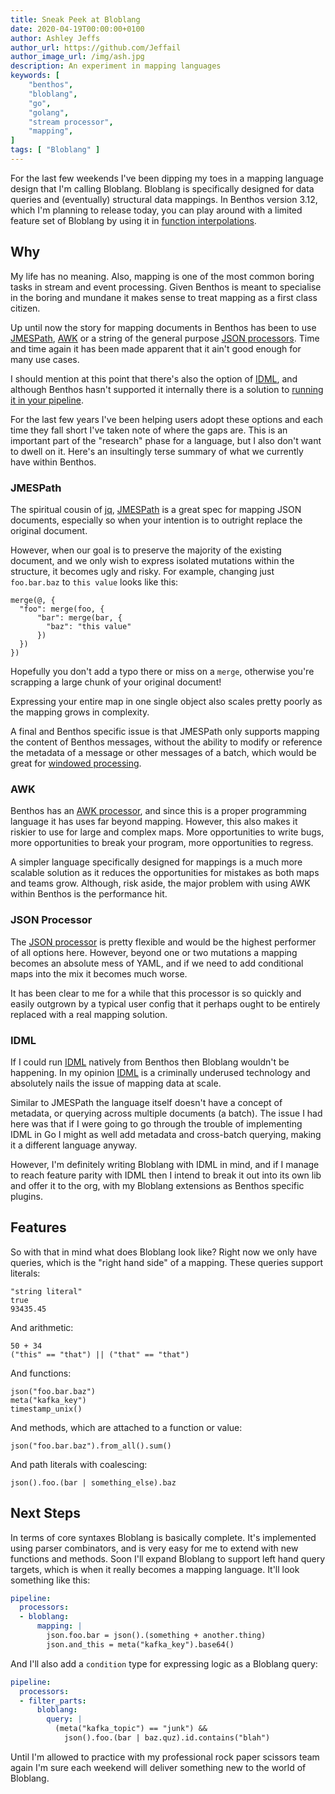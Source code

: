 ```yaml
---
title: Sneak Peek at Bloblang
date: 2020-04-19T00:00:00+0100
author: Ashley Jeffs
author_url: https://github.com/Jeffail
author_image_url: /img/ash.jpg
description: An experiment in mapping languages
keywords: [
    "benthos",
    "bloblang",
    "go",
    "golang",
    "stream processor",
    "mapping",
]
tags: [ "Bloblang" ]
---
```


For the last few weekends I've been dipping my toes in a mapping language design that I'm calling Bloblang. Bloblang is specifically designed for data queries and (eventually) structural data mappings. In Benthos version 3.12, which I'm planning to release today, you can play around with a limited feature set of Bloblang by using it in [function interpolations][function-interpolations].

<!--truncate-->

## Why

My life has no meaning. Also, mapping is one of the most common boring tasks in stream and event processing. Given Benthos is meant to specialise in the boring and mundane it makes sense to treat mapping as a first class citizen.

Up until now the story for mapping documents in Benthos has been to use [JMESPath][processor.jmespath], [AWK][processor.awk] or a string of the general purpose [JSON processors][processor.json]. Time and time again it has been made apparent that it ain't good enough for many use cases.

I should mention at this point that there's also the option of [IDML][idml], and although Benthos hasn't supported it internally there is a solution to [running it in your pipeline][idml-example].

For the last few years I've been helping users adopt these options and each time they fall short I've taken note of where the gaps are. This is an important part of the "research" phase for a language, but I also don't want to dwell on it. Here's an insultingly terse summary of what we currently have within Benthos.

### JMESPath

The spiritual cousin of [jq][jq], [JMESPath][jmespath] is a great spec for mapping JSON documents, especially so when your intention is to outright replace the original document.

However, when our goal is to preserve the majority of the existing document, and we only wish to express isolated mutations within the structure, it becomes ugly and risky. For example, changing just `foo.bar.baz` to `this value` looks like this:

```
merge(@, {
  "foo": merge(foo, {
	  "bar": merge(bar, {
	    "baz": "this value"
	  })
  })
})
```

Hopefully you don't add a typo there or miss on a `merge`, otherwise you're scrapping a large chunk of your original document!

Expressing your entire map in one single object also scales pretty poorly as the mapping grows in complexity.

A final and Benthos specific issue is that JMESPath only supports mapping the content of Benthos messages, without the ability to modify or reference the metadata of a message or other messages of a batch, which would be great for [windowed processing][windowed-processing].

### AWK

Benthos has an [AWK processor][processor.awk], and since this is a proper programming language it has uses far beyond mapping. However, this also makes it riskier to use for large and complex maps. More opportunities to write bugs, more opportunities to break your program, more opportunities to regress.

A simpler language specifically designed for mappings is a much more scalable solution as it reduces the opportunities for mistakes as both maps and teams grow. Although, risk aside, the major problem with using AWK within Benthos is the performance hit.

### JSON Processor

The [JSON processor][processor.json] is pretty flexible and would be the highest performer of all options here. However, beyond one or two mutations a mapping becomes an absolute mess of YAML, and if we need to add conditional maps into the mix it becomes much worse.

It has been clear to me for a while that this processor is so quickly and easily outgrown by a typical user config that it perhaps ought to be entirely replaced with a real mapping solution.

### IDML

If I could run [IDML][idml] natively from Benthos then Bloblang wouldn't be happening. In my opinion [IDML][idml] is a criminally underused technology and absolutely nails the issue of mapping data at scale.

Similar to JMESPath the language itself doesn't have a concept of metadata, or querying across multiple documents (a batch). The issue I had here was that if I were going to go through the trouble of implementing IDML in Go I might as well add metadata and cross-batch querying, making it a different language anyway.

However, I'm definitely writing Bloblang with IDML in mind, and if I manage to reach feature parity with IDML then I intend to break it out into its own lib and offer it to the org, with my Bloblang extensions as Benthos specific plugins.

## Features

So with that in mind what does Bloblang look like? Right now we only have queries, which is the "right hand side" of a mapping. These queries support literals:

```
"string literal"
true
93435.45
```

And arithmetic:

```
50 + 34
("this" == "that") || ("that" == "that")
```

And functions:

```
json("foo.bar.baz")
meta("kafka_key")
timestamp_unix()
```

And methods, which are attached to a function or value:

```
json("foo.bar.baz").from_all().sum()
```

And path literals with coalescing:

```
json().foo.(bar | something_else).baz
```

## Next Steps

In terms of core syntaxes Bloblang is basically complete. It's implemented using parser combinators, and is very easy for me to extend with new functions and methods. Soon I'll expand Bloblang to support left hand query targets, which is when it really becomes a mapping language. It'll look something like this:

```yaml
pipeline:
  processors:
  - bloblang:
      mapping: |
        json.foo.bar = json().(something + another.thing)
        json.and_this = meta("kafka_key").base64()
```

And I'll also add a `condition` type for expressing logic as a Bloblang query:

```yaml
pipeline:
  processors:
  - filter_parts:
      bloblang:
        query: |
          (meta("kafka_topic") == "junk") &&
            json().foo.(bar | baz.quz).id.contains("blah")
```

Until I'm allowed to practice with my professional rock paper scissors team again I'm sure each weekend will deliver something new to the world of Bloblang.

[function-interpolations]: /docs/configuration/interpolation
[windowed-processing]: /docs/configuration/windowed_processing
[processor.jmespath]: /docs/components/processors/jmespath
[processor.json]: /docs/components/processors/json
[processor.awk]: /docs/components/processors/awk
[idml]: https://idml.io/
[idml-example]: https://github.com/Jeffail/benthos/blob/master/resources/docker/Dockerfile.idml
[jq]: https://stedolan.github.io/jq/
[jmespath]: https://jmespath.org/
